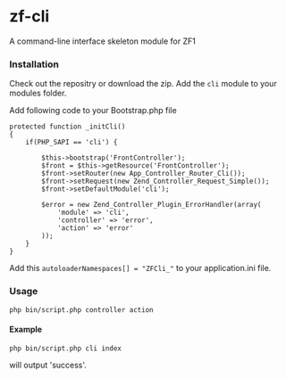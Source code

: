 # zf-cli
A command-line interface skeleton module for ZF1

### Installation
Check out the repositry or download the zip. Add the `cli` module to your modules folder.

Add following code to your Bootstrap.php file

	protected function _initCli()
    {
        if(PHP_SAPI == 'cli') {

            $this->bootstrap('FrontController');
            $front = $this->getResource('FrontController');
            $front->setRouter(new App_Controller_Router_Cli());
            $front->setRequest(new Zend_Controller_Request_Simple());
            $front->setDefaultModule('cli');

            $error = new Zend_Controller_Plugin_ErrorHandler(array(
                'module' => 'cli',
                'controller' => 'error',
                'action' => 'error'
            ));
        }
    }

Add this `autoloaderNamespaces[] = "ZFCli_"` to your application.ini file.

### Usage
````
php bin/script.php controller action
````

#### Example
````
php bin/script.php cli index
````
will output 'success'.
